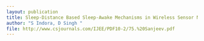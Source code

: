 ```yaml
---
layout: publication
title: Sleep-Distance Based Sleep-Awake Mechanisms in Wireless Sensor Network
author: "S Indora, D Singh "
file: http://www.csjournals.com/IJEE/PDF10-2/75.%20Sanjeev.pdf
---
```

